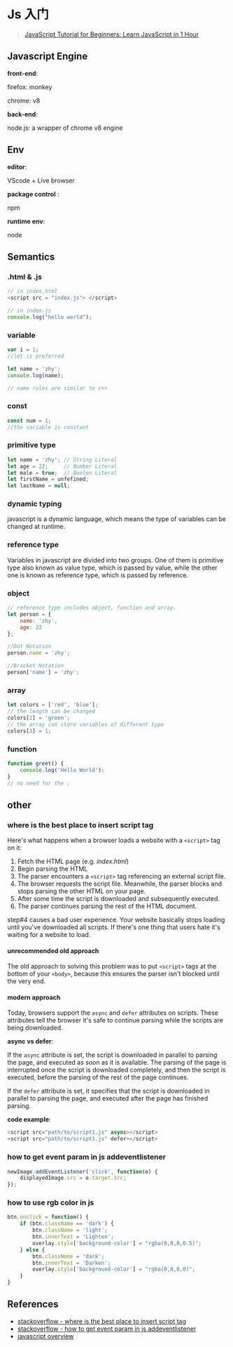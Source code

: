 # Js 入门

> [JavaScript Tutorial for Beginners: Learn JavaScript in 1 Hour](https://www.youtube.com/watch?v=W6NZfCO5SIk)

## Javascript Engine

**front-end**:

firefox: monkey

chrome: v8

**back-end**:

node.js: a wrapper of  chrome v8 engine  

## Env

**editor**:

VScode + Live browser

**package control** :

npm

**runtime env**:

node

## Semantics

### .html & .js

``` javascript
// in index.html
<script src = "index.js"> </script>

// in index.js
console.log("hello world");
```

### variable

``` javascript
var i = 1;
//let is preferred

let name = 'zhy';
console.log(name);

// name rules are similar to c++ 
```

### const

``` javascript
const num = 1;
//the variable is constant
```

### primitive type

``` javascript
let name = 'zhy'; // String Literal
let age = 22;     // Number Literal
let male = true;  // Boolen Literal
let firstName = unfefined; 
let lastName = null; 
```

### dynamic typing

javascript is a dynamic language, which means the type of variables can be changed at runtime.

### reference type

Variables in javascript are divided into two groups. One of them  is primitive type also known as value type, which is passed by value, while the other one is known as reference type, which is passed by reference.

### object

``` javascript
// reference type includes object, function and array.
let person = {
    name: 'zhy',
    age: 22
};

//Dot Notation
person.name = 'zhy';

//Bracket Notation
person['name'] = 'zhy';
```

### array

``` javascript
let colors = ['red', 'blue'];
// the length can be changed
colors[2] = 'green';
// the array can store variables of different type
colors[3] = 1;
```

### function

``` javascript
function greet() {
    console.log('Hello World');
}
// no need for the ;
```

## other

### where is the best place to insert script tag

Here's what happens when a browser loads a website with a `<script>` tag on it:

1. Fetch the HTML page (e.g. *index.html*)
2. Begin parsing the HTML
3. The parser encounters a `<script>` tag referencing an external script file.
4. The browser requests the script file. Meanwhile, the parser blocks and stops parsing the other HTML on your page.
5. After some time the script is downloaded and subsequently executed.
6. The parser continues parsing the rest of the HTML document.

step#4 causes a bad user experience. Your website basically stops loading until you've downloaded all scripts. If there's one thing that users hate it's waiting for a website to load.

#### unrecommended old approach

The old approach to solving this problem was to put `<script>` tags at the bottom of your `<body>`, because this ensures the parser isn't blocked until the very end.

#### modern approach

Today, browsers support the `async` and `defer` attributes on scripts. These attributes tell the browser it's safe to continue parsing while the scripts are being downloaded.

**async vs defer**:

If the `async` attribute is set, the script is downloaded in parallel to parsing the page, and executed as soon as it is available. The parsing of the page is interrupted once the script is downloaded completely, and then the script is executed, before the parsing of the rest of the page continues.

If the `defer` attribute is set, it specifies that the script is downloaded in parallel to parsing the page, and executed after the page has finished parsing.

**code example**:

``` javascript
<script src="path/to/script1.js" async></script>
<script src="path/to/script1.js" defer></script>
```

### how to get event param in js addeventlistener

``` javascript
newImage.addEventListener('click', function(e) {
    displayedImage.src = e.target.src;
});
```

### how to use rgb color in js

``` javascript
btn.onclick = function() {
    if (btn.className == 'dark') {
        btn.className = 'light';
        btn.innerText = 'Lighten';
        overlay.style['background-color'] = "rgba(0,0,0,0.5)";
    } else {
        btn.className = 'dark';
        btn.innerText = 'Darken';
        overlay.style['background-color'] = "rgba(0,0,0,0)";
    }
}
```

## References

+ [stackoverflow - where is the best place to insert script tag](https://stackoverflow.com/questions/436411/where-should-i-put-script-tags-in-html-markup)
+ [stackoverflow - how to get event param in js addeventlistener](https://stackoverflow.com/questions/7394750/adding-event-as-parameter-within-function-using-addeventlistener-doesnt-work)
+ [javascript overview](https://developer.mozilla.org/zh-CN/docs/Web/JavaScript/Language_Overview)